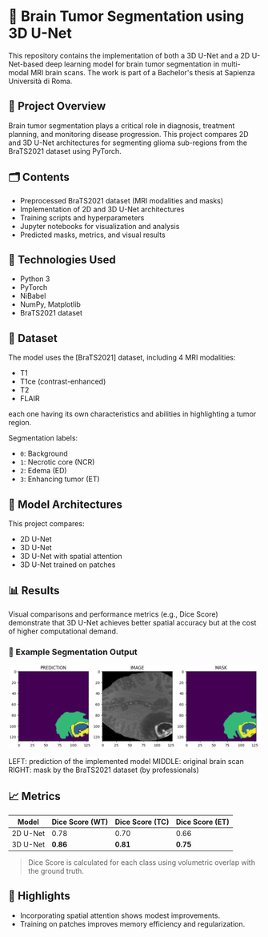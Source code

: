 # 🧠 Brain Tumor Segmentation using 3D U-Net

This repository contains the implementation of both a 3D U-Net and a 2D U-Net-based deep learning model for brain tumor segmentation in multi-modal MRI brain scans. The work is part of a Bachelor's thesis at Sapienza Università di Roma.

## 📌 Project Overview

Brain tumor segmentation plays a critical role in diagnosis, treatment planning, and monitoring disease progression. This project compares 2D and 3D U-Net architectures for segmenting glioma sub-regions from the BraTS2021 dataset using PyTorch.

## 🗂️ Contents
- Preprocessed BraTS2021 dataset (MRI modalities and masks)
- Implementation of 2D and 3D U-Net architectures
- Training scripts and hyperparameters
- Jupyter notebooks for visualization and analysis
- Predicted masks, metrics, and visual results

## 🧪 Technologies Used

- Python 3
- PyTorch
- NiBabel
- NumPy, Matplotlib
- BraTS2021 dataset

## 📁 Dataset

The model uses the [BraTS2021] dataset, including 4 MRI modalities:
- T1
- T1ce (contrast-enhanced)
- T2
- FLAIR

each one having its own characteristics and abilities in highlighting a tumor region.

Segmentation labels:  
- `0`: Background  
- `1`: Necrotic core (NCR)  
- `2`: Edema (ED)  
- `3`: Enhancing tumor (ET)

## 🧠 Model Architectures

This project compares:
- 2D U-Net
- 3D U-Net
- 3D U-Net with spatial attention
- 3D U-Net trained on patches

## 📊 Results

Visual comparisons and performance metrics (e.g., Dice Score) demonstrate that 3D U-Net achieves better spatial accuracy but at the cost of higher computational demand.

### 📸 Example Segmentation Output

![Segmentation example](architecture_2d/some_predictions/test3.png)

LEFT: prediction of the implemented model
MIDDLE: original brain scan
RIGHT: mask by the BraTS2021 dataset (by professionals)

<!-- Or using HTML for sizing -->
<!-- <img src="images/sample_segmentation.png" alt="Example Segmentation" width="500"/> -->

## 📈 Metrics

| Model                | Dice Score (WT) | Dice Score (TC) | Dice Score (ET) |
|---------------------|------------------|------------------|------------------|
| 2D U-Net            | 0.78             | 0.70             | 0.66             |
| 3D U-Net            | **0.86**         | **0.81**         | **0.75**         |

> Dice Score is calculated for each class using volumetric overlap with the ground truth.

## 🧠 Highlights

- Incorporating spatial attention shows modest improvements.
- Training on patches improves memory efficiency and regularization.
